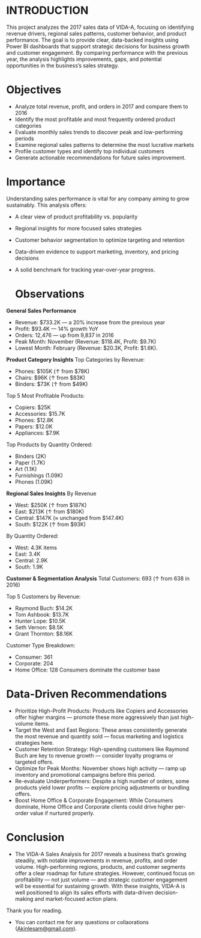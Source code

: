 # INTRODUCTION
This project analyzes the 2017 sales data of VIDA-A, focusing on identifying revenue drivers, regional sales patterns, customer behavior, and product performance. The goal is to provide clear, data-backed insights using Power BI dashboards that support strategic decisions for business growth and customer engagement.
By comparing performance with the previous year, the analysis highlights improvements, gaps, and potential opportunities in the business’s sales strategy.

# Objectives
- Analyze total revenue, profit, and orders in 2017 and compare them to 2016
- Identify the most profitable and most frequently ordered product categories
- Evaluate monthly sales trends to discover peak and low-performing periods
- Examine regional sales patterns to determine the most lucrative markets
- Profile customer types and identify top individual customers
- Generate actionable recommendations for future sales improvement.

# Importance
Understanding sales performance is vital for any company aiming to grow sustainably. This analysis offers:
- A clear view of product profitability vs. popularity
- Regional insights for more focused sales strategies
- Customer behavior segmentation to optimize targeting and retention
- Data-driven evidence to support marketing, inventory, and pricing decisions
- A solid benchmark for tracking year-over-year progress.

  # Observations
**General Sales Performance**
- Revenue: $733.2K — a 20% increase from the previous year
- Profit: $93.4K — 14% growth YoY
- Orders: 12,476 — up from 9,837 in 2016
- Peak Month: November (Revenue: $118.4K, Profit: $9.7K)
- Lowest Month: February (Revenue: $20.3K, Profit: $1.6K).

**Product Category Insights**
Top Categories by Revenue:
- Phones: $105K (↑ from $78K)
- Chairs: $96K (↑ from $83K)
- Binders: $73K (↑ from $49K)

Top 5 Most Profitable Products:
- Copiers: $25K
- Accessories: $15.7K
- Phones: $12.8K
- Papers: $12.0K
- Appliances: $7.9K

Top Products by Quantity Ordered:
- Binders (2K)
- Paper (1.7K)
- Art (1.1K)
-  Furnishings (1.09K)
-  Phones (1.09K)

**Regional Sales Insights**
By Revenue
- West: $250K (↑ from $187K)
- East: $213K (↑ from $180K)
- Central: $147K (≈ unchanged from $147.4K)
- South: $122K (↑ from $93K)

By Quantity Ordered:
- West: 4.3K items
- East: 3.4K
- Central: 2.9K
- South: 1.9K

**Customer & Segmentation Analysis**
Total Customers: 693 (↑ from 638 in 2016)

Top 5 Customers by Revenue:
- Raymond Buch: $14.2K
- Tom Ashbook: $13.7K
- Hunter Lope: $10.5K
- Seth Vernon: $8.5K
- Grant Thornton: $8.16K

Customer Type Breakdown:
- Consumer: 361
- Corporate: 204
- Home Office: 128
Consumers dominate the customer base

# Data-Driven Recommendations
- Prioritize High-Profit Products: Products like Copiers and Accessories offer higher margins — promote these more aggressively than just high-volume items.
- Target the West and East Regions: These areas consistently generate the most revenue and quantity sold — focus marketing and logistics strategies here.
- Customer Retention Strategy: High-spending customers like Raymond Buch are key to revenue growth — consider loyalty programs or targeted offers.
- Optimize for Peak Months: November shows high activity — ramp up inventory and promotional campaigns before this period.
- Re-evaluate Underperformers: Despite a high number of orders, some products yield lower profits — explore pricing adjustments or bundling offers.
- Boost Home Office & Corporate Engagement: While Consumers dominate, Home Office and Corporate clients could drive higher per-order value if nurtured properly.

# Conclusion
- The VIDA-A Sales Analysis for 2017 reveals a business that’s growing steadily, with notable improvements in revenue, profits, and order volume. High-performing regions, products, and customer segments offer a clear roadmap for future strategies. However, continued focus on profitability — not just volume — and strategic customer engagement will be essential for sustaining growth.
With these insights, VIDA-A is well positioned to align its sales efforts with data-driven decision-making and market-focused action plans.

Thank you for reading. 
- You can contact me for any questions or collaorations (Akinlesam@gmail.com). 
